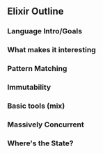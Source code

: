 ## Elixir Outline

### Language Intro/Goals
### What makes it interesting
### Pattern Matching
### Immutability
### Basic tools (mix)
### Massively Concurrent
### Where's the State?
